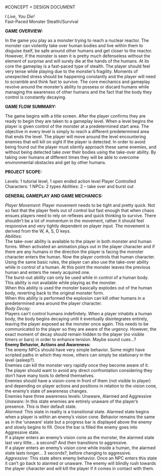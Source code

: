 #CONCEPT + DESIGN DOCUMENT




*I Live, You Die!*<br>
Fast-Paced Monster Stealth/Survival





<b>GAME OVERVIEW:</b>

In the game you play as a monster trying to reach a nuclear reactor. The monster can violently take over human bodies and live within them to disguise itself, be safe around other humans and get closer to the reactor. However, if the monster is seen it is pretty much defenseless without the element of surprise and will surely die at the hands of the humans. 
At its core the gameplay is a fast-paced type of stealth. The player should feel very tense while playing due to the monster’s fragility. Moments of unexpected stress should be happening constantly and the player will need to scramble and think fast to survive.
The core mechanics and gameplay revolve around the monster’s ability to possess or discard humans while managing the awareness of other humans and the fact that the body they control is constantly decaying.

<b>GAME FLOW SUMMARY:</b>

The game begins with a title screen. After the player confirms they are ready to begin they are taken to a gameplay level.
When a level begins the player is given control of the monster at a predetermined start area. The objective in every level is simply to reach a different predetermined area that ends the level. The player will move around the level encountering enemies that will kill on sight if the player is detected. In order to avoid being found out the player must silently approach these same enemies, and without being detected take over their bodies using the take-over ability. By taking over humans at different times they will be able to overcome environmental obstacles and get by other humans.

<b>PROJECT SCOPE:</b>

Levels: 	1 tutorial level, 1 open ended action level 
Player Controlled Characters:	1
NPCs:			2 types
Abilities:			2 – take over and burst out

<b>GENERAL GAMEPLAY AND GAME MECHANICS:</b>

*Player Movement:*
Player movement needs to be tight and pretty quick. Not so fast that the player feels out of control but fast enough that when chaos ensues players need to rely on reflexes and quick thinking to survive. There shouldn’t be a lot of momentum in the movement, rather it should feel responsive and very tightly dependent on player input.
The movement is derived from the W, A, S, D keys.<br>
*Abilities:*<br>
The take-over ability is available to the player in both monster and human forms. When activated an animation plays out in the player character and if there are any humans in the direction the player is facing the monster character enters the human. Now the player controls that human character.<br>
Using the same basic rules, the player can also use the take-over ability while in control of a human. At this point the monster leaves the previous human and enters the newly acquired one.<br>
The burst-out ability can only be used while in control of a human body. This ability is not available while playing as the monster.<br>
When this ability is used the monster basically explodes out of the human body, reverting back to the original monster form.<br> When this ability is performed the explosion can kill other humans in a predetermined area around the player character.<br>
*Body Decay:*<br>
Players can’t control humans indefinitely. When a player inhabits a human body, the body begins decaying until it eventually disintegrates entirely, leaving the player exposed as the monster once again. This needs to be communicated to the player so they are aware of the urgency. However, the exact moment of decay should remain hidden to the player (no visible timers or bars) in order to enhance tension. Maybe sound cues…?<br>
<b>Enemy Behavior, Actions and Awareness:</b><br>
The enemy NPCs should have very simple behavior. Some might have scripted paths in which they move, others can simply be stationary in the level (asleep?).<br>
Enemies can kill the monster very rapidly once they become aware of it. The player should want to avoid any direct confrontation considering they don’t have many tools to defend themselves.<br>
Enemies should have a vision-cone in front of them (not visible to player) and depending on player actions and positions in relation to the vision cone, the enemy’s state of awareness changes.<br>
Enemies have three awareness levels: Unaware, Alarmed and Aggressive<br>
*Unaware:* In this state enemies are entirely unaware of the player’s presence. This is their default state. <br>
*Alarmed:* This state in reality is a transitional state. Alarmed state begins when a player is within an enemy’s vision cone. Behavior remains the same as in the ‘unaware’ state but a progress bar is displayed above the enemy and slowly begins to fill. Once the bar is filled the enemy goes into Aggressive state.<br>
If a player enters an enemy’s vision cone as the monster, the alarmed state last very little…  a second? And then transitions to aggressive.<br>
If a player enters an enemy’s vision cone while inside a human, the alarmed state lasts longer…    3 seconds?, before changing to aggressive.<br>
*Aggressive:* This state alters enemy behavior. Once an NPC enters this state it can’t go back to alarmed or unaware. The enemy will blindly rush towards the player character and will kill the player if it comes in contact with them.
